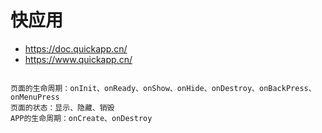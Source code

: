 # 快应用

* https://doc.quickapp.cn/
* https://www.quickapp.cn/

```

页面的生命周期：onInit、onReady、onShow、onHide、onDestroy、onBackPress、onMenuPress
页面的状态：显示、隐藏、销毁
APP的生命周期：onCreate、onDestroy

```
